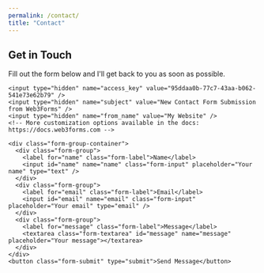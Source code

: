 ```yaml
---
permalink: /contact/
title: "Contact"
---
```


<!-- 
    This is a working contact form. To receive email, 
    Replace YOUR_ACCESS_KEY_HERE with your actual Access Key.

    Create Access Key here 👉 https://web3forms.com/
 -->

<section class="contact-section">
  <div class="contact-intro">
    <h2 class="contact-title">Get in Touch</h2>
    <p class="contact-description">
      Fill out the form below and I'll get back to you as soon as possible.
    </p>
  </div>

  <form class="contact-form" action="https://api.web3forms.com/submit" method="POST">

    <input type="hidden" name="access_key" value="95ddaa0b-77c7-43aa-b062-541e73e62b79" />
    <input type="hidden" name="subject" value="New Contact Form Submission from Web3Forms" />
    <input type="hidden" name="from_name" value="My Website" />
    <!-- More customization options available in the docs: https://docs.web3forms.com -->

    <div class="form-group-container">
      <div class="form-group">
        <label for="name" class="form-label">Name</label>
        <input id="name" name="name" class="form-input" placeholder="Your name" type="text" />
      </div>
      <div class="form-group">
        <label for="email" class="form-label">Email</label>
        <input id="email" name="email" class="form-input" placeholder="Your email" type="email" />
      </div>
      <div class="form-group">
        <label for="message" class="form-label">Message</label>
        <textarea class="form-textarea" id="message" name="message" placeholder="Your message"></textarea>
      </div>
    </div>
    <button class="form-submit" type="submit">Send Message</button>
  </form>

</section>